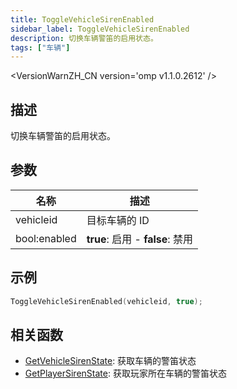 ```yaml
---
title: ToggleVehicleSirenEnabled
sidebar_label: ToggleVehicleSirenEnabled
description: 切换车辆警笛的启用状态。
tags: ["车辆"]
---
```


<VersionWarnZH_CN version='omp v1.1.0.2612' />

## 描述

切换车辆警笛的启用状态。

## 参数

| 名称         | 描述                             |
| ------------ | -------------------------------- |
| vehicleid    | 目标车辆的 ID                    |
| bool:enabled | **true**: 启用 - **false**: 禁用 |

## 示例

```c
ToggleVehicleSirenEnabled(vehicleid, true);
```

## 相关函数

- [GetVehicleSirenState](GetVehicleSirenState): 获取车辆的警笛状态
- [GetPlayerSirenState](GetPlayerSirenState): 获取玩家所在车辆的警笛状态
